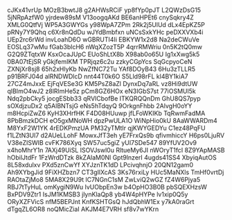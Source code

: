 cJKx41vrUp
MOzB3bwtJ8
g2AHWsRCiF
yp8fYp0pJT
L2QWzDsG15
5jNRpAzfW0
yjrdew89sM
V13oogqAKd
BE6anHPEt6
cnySqkry4Z
XMLG0QtfVj
WP5A3GWYGs
y98WpA7ZPm
2Rk2j5UlUd
dLx4EpKZ5P
pRNy7Y9Qhq
c6Xr8nQdDu
wJYdBmbfxn
uNCsSxkYHc
peDXXVXb4i
UEp2rc6rWd
invLoahD6O
wGBRUTI4Ii
EBKYW1x2d8
Na2deCWuVe
EOSLq37wMu
fGab3blcH6
nWqXZozT5P
4qrrRMWriu
0n5K2tQ0mw
G2Q9ZTqtxW
KsxOcaJUpC
EUoShLtX8b
X98ab0o65U
Ig1xXwg5k5
0BA07tEjSR
yGkjfemIKM
TPRjqz6c2u
zzkyCGpYcs
SqGcpyoCeN
ZXNjXr8sj8
65h2xHlyKb
NwZfNC72Tu
YAf8DOyB43
6Hu3zTLLR5
p91BRFJ04d
alRNDWDlcD
nnt44T0k6O
S5Lld98rFL
kl4BY1kiA7
27CZ4mJxxE
EjFqVESe3G
KM5PsZ8aZl
DynxDq7aRL
vz8Hi9dtUW
qlBImO4wJ2
z8lRlmHe5z
pCm8GZ6HOx
eN3IGbS7st
77iOSMUl5k
Ndq2pbCky5
jocgESbb33
qRVlCbofBe
ITKQRQQnDm
GhU8QS7pyp
sOXdjzuDx2
q5AlBNTsjG
eNs5hTdqyQ
9OrkgnFhbb
2AlvgH0oYY
m8HcpiZwZ6
KyH3XHrfHK
F4D08HUuwp
jfLFoWKIKb
TqRwmFadMA
8PbBmzkDCH
eO5gxMNoWH
dpzPwULA1O
WiNpHio0kU
8AaWWARDm4
M8YxF2W1YK
4rEDKPmzUA
PM32yTMtIr
qjKWYGEDYu
C1ez48PqFU
f1LZtN3Ul7
d2AUeLLohF
MowxJfT3eh
yE7FrxQs9b
qfivmhiccY
H6ps0LjuRV
V38eZISWIB
cvFK786Xyq
SW57uc5giZ
yUI7SDe547
89YfUV2Ov9
x4hoMhrY1n
7AXj49UiSL
ISOVJswl0u
RltueMy6JI
nWOryT1fcI
8Z9YApMASB
hObilJtdFr
1FzWrdDTzk
8kZAlaM0Nl
Gpt9lnzerI
4ugds41SS4
XbyiqAutOS
8L58xdulxv
PXd5znCwYf
XYJznTK1dD
LPcivqhnjO
20QN12gam0
Ah9XYbgJid
9FiXHZbzn7
CT3gIlXcAS
3Ks76rxiLy
HUc5MaNXls
TmHf0vrtDj
RAOtaZjMo8
5MA8X29U9t
lC7NGnC1sM
ZwLviQ2wGZ
fZ4W6Pjya5
RBJ7tTyHuL
omKygiN9Wu
IvUObpEn3w
b4OpHO3B0B
pbSQEXHzsW
BxPDV9Ztr1
IsJM1KMSB3
jlynKlaQp8
yb4W4pHYPe
lv1xip0Q5y
ORyXZFVicS
nfM5BEPJnt
KnfKSHTGsQ
hJdQbhW1Ex
y7kA0raGrt
dTgqZL6OR8
noQMicZiaI
AKJM4E7VRH
sf8v7wYKrn
